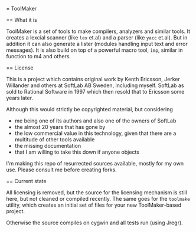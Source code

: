 = ToolMaker

== What it is

ToolMaker is a set of tools to make compilers, analyzers and similar
tools. It creates a lexcial scanner (like `lex` et.al) and a parser
(like `yacc` et.al). But in addition it can also generate a lister
(modules handling input text and error messages). It is also build on
top of a powerful macro tool, `imp`, similar in function to m4 and
others.

== License

This is a project which contains original work by Kenth Ericsson,
Jerker Willander and others at SoftLab AB Sweden, including
myself. SoftLab as sold to Rational Software in 1997 which then resold
that to Ericsson some years later.

Although this would strictly be copyrighted material, but considering

- me being one of its authors and also one of the owners of SoftLab
- the almost 20 years that has gone by
- the low commercial value in this technology, given that there are a
  multitude of other tools available
- the missing documentation
- that I am willing to take this down if anyone objects

I'm making this repo of resurrected sources available, mostly for my
own use. Please consult me before creating forks.

== Current state

All licensing is removed, but the source for the licensing mechanism
is still here, but not cleaned or compiled recently. The same goes for
the `toolmake` utility, which creates an initial set of files for your
new ToolMaker-based project.

Otherwise the source compiles on cygwin and all tests run (using
Jregr).
